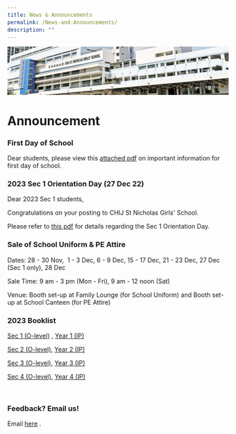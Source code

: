 ```yaml
---
title: News & Announcements
permalink: /News-and-Announcements/
description: ""
---
```

![](/images/Admissions_v2.jpg)


Announcement
============

### **First Day of School**

Dear students, please view this [attached pdf](http://chijstnicholasgirls-moe-edu-sg-admin.cwp.sg/qql/slot/u570/News%20&%20Announcements/2023%20First%20Day%20of%20School%20Info%20.pdf "Impt info for 1st day of school") on important information for first day of school. 

### 2023 Sec 1 Orientation Day (27 Dec 22)

Dear 2023 Sec 1 students,

Congratulations on your posting to CHIJ St Nicholas Girls' School.

Please refer to [this pdf](http://chijstnicholasgirls-moe-edu-sg-admin.cwp.sg/qql/slot/u522/Pop-ups/2023%20Sec%201%20Posting%20Result.pdf "Info for 2023 Sec 1 ") for details regarding the Sec 1 Orientation Day.

### Sale of School Uniform & PE Attire

Dates: 28 - 30 Nov,  1 - 3 Dec, 6 - 9 Dec, 15 - 17 Dec, 21 - 23 Dec, 27 Dec (Sec 1 only), 28 Dec

Sale Time: 9 am - 3 pm (Mon - Fri), 9 am - 12 noon (Sat)

Venue: Booth set-up at Family Lounge (for School Uniform) and Booth set-up at School Canteen (for PE Attire)

### 2023 Booklist

[Sec 1 (O-level)](http://chijstnicholasgirls-moe-edu-sg-admin.cwp.sg/qql/slot/u570/School%20Info%20Hub/2023%20Booklist%20(Sec)/Sec%201%20O-Level%20booklist.pdf "Sec 1 (O-level) Booklist") , [Year 1 (IP)](http://chijstnicholasgirls-moe-edu-sg-admin.cwp.sg/qql/slot/u570/School%20Info%20Hub/2023%20Booklist%20(Sec)/Year%201%20IP%20booklist.pdf "Year 1 (IP) Booklist")

[Sec 2 (O-level)](http://chijstnicholasgirls-moe-edu-sg-admin.cwp.sg/qql/slot/u570/School%20Info%20Hub/2023%20Booklist%20(Sec)/Sec%202%20O-Level%20booklist.pdf "Sec 2 (O-level) Booklist"), [Year 2 (IP)](http://chijstnicholasgirls-moe-edu-sg-admin.cwp.sg/qql/slot/u570/School%20Info%20Hub/2023%20Booklist%20(Sec)/Year%202%20IP%20booklist.pdf "Year 2 (IP) Booklist")

[Sec 3 (O-level)](http://chijstnicholasgirls-moe-edu-sg-admin.cwp.sg/qql/slot/u570/School%20Info%20Hub/2023%20Booklist%20(Sec)/Sec%203%20O-Level%20booklist.pdf "Sec 3 (O-level) Booklist"), [Year 3 (IP)](http://chijstnicholasgirls-moe-edu-sg-admin.cwp.sg/qql/slot/u570/School%20Info%20Hub/2023%20Booklist%20(Sec)/Year%203%20IP%20booklist.pdf "Year 3 (IP) Booklist")

[Sec 4 (O-level)](http://chijstnicholasgirls-moe-edu-sg-admin.cwp.sg/qql/slot/u570/School%20Info%20Hub/2023%20Booklist%20(Sec)/Sec%204%20O-Level%20booklist.pdf "Sec 4 (O-level) Booklist"), [Year 4 (IP)](http://chijstnicholasgirls-moe-edu-sg-admin.cwp.sg/qql/slot/u570/School%20Info%20Hub/2023%20Booklist%20(Sec)/Year%204%20IP%20booklist.pdf "Year 4 (IP) Booklist")

 [](http://chijstnicholasgirls-moe-edu-sg-admin.cwp.sg/qql/slot/u570/School%20Info%20Hub/2023%20Booklist%20(Sec)/Year%204%20IP%20booklist.pdf "Year 4 (IP) Booklist")

### Feedback? Email us!

Email [here](mailto:chijsng_sec@moe.edu.sg) .